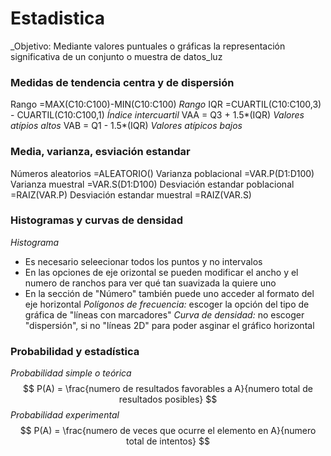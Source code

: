 # Estadistica
_Objetivo: Mediante valores puntuales o gráficas la representación significativa de un conjunto o muestra de datos_luz
### Medidas de tendencia centra y de dispersión
Rango		=MAX(C10:C100)-MIN(C10:C100)			    _Rango_
IQR		    =CUARTIL(C10:C100,3) - CUARTIL(C10:C100,1)	_Índice intercuartil_
VAA         = Q3 + 1.5*(IQR)    _Valores atípios altos_
VAB         = Q1 - 1.5*(IQR)    _Valores atípicos bajos_

### Media, varianza, esviación estandar
Números aleatorios			        =ALEATORIO()
Varianza poblacional			    =VAR.P(D1:D100)
Varianza muestral			        =VAR.S(D1:D100)
Desviación estandar poblacional		=RAIZ(VAR.P)
Desviación estandar muestral        =RAIZ(VAR.S)
        	    	
### Histogramas y curvas de densidad
_Histograma_
* Es necesario seleecionar todos los puntos y no intervalos
* En las opciones de eje orizontal se pueden modificar el ancho y el numero de ranchos para ver qué tan suavizada la quiere uno
* En la sección de "Número" también puede uno acceder al formato del eje horizontal
_Polígonos de frecuencia:_ escoger la opción del tipo de gráfica de "líneas con marcadores"
_Curva de densidad:_ no escoger "dispersión", si no "líneas 2D" para poder asginar el gráfico horizontal

### Probabilidad y estadística
_Probabilidad simple o teórica_
$$
P(A) = \frac{numero de resultados favorables a A}{numero total de resultados posibles}
$$
_Probabilidad experimental_
$$
P(A) = \frac{numero de veces que ocurre el elemento en A}{numero total de intentos}
$$

